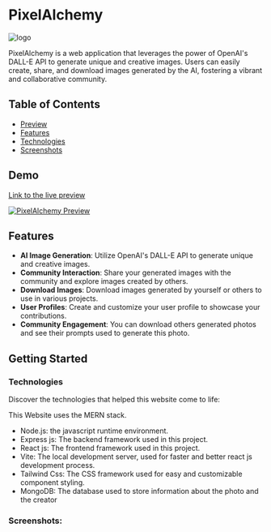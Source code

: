 # PixelAlchemy

![logo](https://github.com/yusufafify/PixelAlchemy/assets/115397064/52d303c0-8dc4-4924-911d-030dafc5b234)

PixelAlchemy is a web application that leverages the power of OpenAI's DALL-E API to generate unique and creative images. Users can easily create, share, and download images generated by the AI, fostering a vibrant and collaborative community.

## Table of Contents

- [Preview](#preview)
- [Features](#features)
- [Technologies](#technologies)
- [Screenshots](#screenshots)

## Demo

[Link to the live preview]([https://pixel-alchemy.netlify.app/](https://pixel-alchemy.netlify.app/))

[![PixelAlchemy Preview](https://github.com/yusufafify/PixelAlchemy/assets/115397064/99943c01-3c9e-4a62-bf9c-4bfb86c33f74)](https://pixel-alchemy.netlify.app/)

## Features

- **AI Image Generation**: Utilize OpenAI's DALL-E API to generate unique and creative images.
- **Community Interaction**: Share your generated images with the community and explore images created by others.
- **Download Images**: Download images generated by yourself or others to use in various projects.
- **User Profiles**: Create and customize your user profile to showcase your contributions.
- **Community Engagement**: You can download others generated photos and see their prompts used to generate this photo.

## Getting Started

### Technologies

Discover the technologies that helped this website come to life:

This Website uses the MERN stack.

- Node.js: the javascript runtime environment.
- Express js: The backend framework used in this project.
- React js: The frontend framework used in this project.
- Vite: The local development server, used for faster and better react js development process.
- Tailwind Css: The CSS framework used for easy and customizable component styling.
- MongoDB: The database used to store information about the photo and the creator

### Screenshots:

